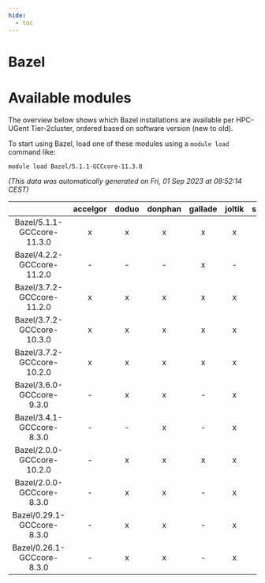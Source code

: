 ```yaml
---
hide:
  - toc
---
```


Bazel
=====

# Available modules


The overview below shows which Bazel installations are available per HPC-UGent Tier-2cluster, ordered based on software version (new to old).

To start using Bazel, load one of these modules using a `module load` command like:

```shell
module load Bazel/5.1.1-GCCcore-11.3.0
```

*(This data was automatically generated on Fri, 01 Sep 2023 at 08:52:14 CEST)*  

| |accelgor|doduo|donphan|gallade|joltik|skitty|swalot|victini|
| :---: | :---: | :---: | :---: | :---: | :---: | :---: | :---: | :---: |
|Bazel/5.1.1-GCCcore-11.3.0|x|x|x|x|x|x|x|x|
|Bazel/4.2.2-GCCcore-11.2.0|-|-|-|x|-|-|-|-|
|Bazel/3.7.2-GCCcore-11.2.0|x|x|x|x|x|x|x|x|
|Bazel/3.7.2-GCCcore-10.3.0|x|x|x|x|x|x|x|x|
|Bazel/3.7.2-GCCcore-10.2.0|x|x|x|x|x|x|x|x|
|Bazel/3.6.0-GCCcore-9.3.0|-|x|x|-|x|x|x|x|
|Bazel/3.4.1-GCCcore-8.3.0|-|-|x|-|x|x|-|x|
|Bazel/2.0.0-GCCcore-10.2.0|-|x|x|x|x|x|x|x|
|Bazel/2.0.0-GCCcore-8.3.0|-|x|x|-|x|x|x|x|
|Bazel/0.29.1-GCCcore-8.3.0|-|x|x|-|x|x|-|x|
|Bazel/0.26.1-GCCcore-8.3.0|-|x|x|-|x|x|-|x|
